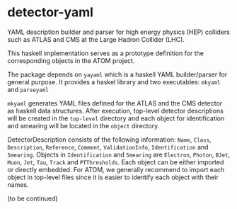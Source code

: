 detector-yaml
=============

YAML description builder and parser for high energy physics (HEP) colliders 
such as ATLAS and CMS at the Large Hadron Collider (LHC). 

This haskell implementation serves as a prototype definition for the corresponding objects in 
the ATOM project. 

The package depends on `yayaml` which is a haskell YAML builder/parser for general purpose.
It provides a haskel library and two executables: `mkyaml` and `parseyaml`

`mkyaml` generates YAML files defined for the ATLAS and the CMS detector as haskell data structures. 
After execution, top-level detector descriptions will be created in the `top-level` directory and each object 
for identification and smearing will be located in the `object` directory. 

DetectorDescription consists of the following information: `Name`, `Class`, `Description`, `Reference`, 
`Comment`, `ValidationInfo`, `Identification` and `Smearing`. Objects in `Identification` and `Smearing` are
`Electron`, `Photon`, `BJet`, `Muon`, `Jet`, `Tau`, `Track` and `PTThresholds`. Each object can be either imported or 
directly embedded. For ATOM, we generally recommend to import each object in top-level files since it is easier 
to identify each object with their names.

(to be continued)

